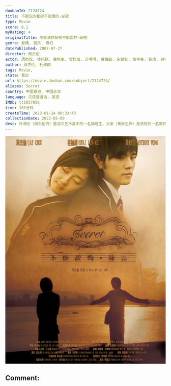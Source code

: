 ```yaml
---
doubanId: 2124724
title: 不能说的秘密不能說的·祕密
type: Movie
score: 8.1
myRating: 4
originalTitle: 不能说的秘密不能說的·祕密
genre: 爱情, 音乐, 奇幻
datePublished: 2007-07-27
director: 周杰伦
actor: 周杰伦, 桂纶镁, 黄秋生, 曾恺玹, 苏明明, 黄俊郎, 宋健彰, 詹宇豪, 张杰, 钟瑶, 张训玮, 杜国璋, 林迈可, 周耀中, 黄心昱
author: 周杰伦, 杜致朗
tags: Movie, 
state: 看过
url: https://movie.douban.com/subject/2124724/
aliases: Secret
country: 中国香港, 中国台湾
language: 汉语普通话, 英语
IMDb: tt1037850
time: 101分钟
createTime: 2023-01-24 00:33:43
collectionDate: 2022-05-09
desc: 叶湘伦（周杰伦饰）是淡江艺术高中的一名插班生，父亲（黄秋生饰）是该校的一名教师。这天同学晴依（曾恺玹饰）带他参观学校，接着他独自来到了学校的旧琴房，本身弹得一首好曲的他被某处传来的一首钢琴曲吸引...
---
```


![image](assets/p2568025412.jpg)

Comment: 
---

